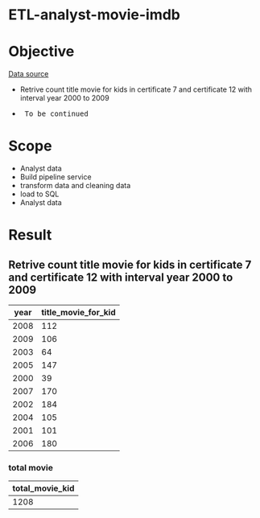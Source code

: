 # ETL-analyst-movie-imdb


# Objective
[Data source](https://www.kaggle.com/datasets/amanbarthwal/imdb-movies-data)

* Retrive count title movie for kids in certificate 7 and certificate 12 with interval year 2000 to 2009
* <pre> To be continued</pre>

# Scope
* Analyst data
* Build pipeline service 
* transform data and cleaning data
* load to SQL
* Analyst data

# Result
## **Retrive count title movie for kids in certificate 7 and certificate 12 with interval year 2000 to 2009**

|year|title_movie_for_kid|
|----|-------------------|
|2008|112|
|2009|106|
|2003|64|
|2005|147|
|2000|39|
|2007|170|
|2002|184|
|2004|105|
|2001|101|
|2006|180|

### total  movie
|total_movie_kid|
|---------------|
|1208|


